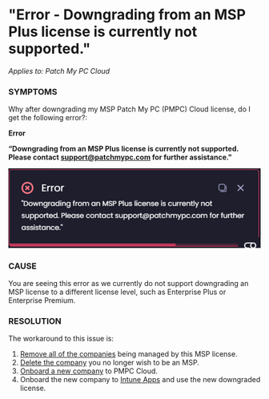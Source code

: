 # "Error - Downgrading from an MSP Plus license is currently not supported."

_Applies to: Patch My PC Cloud_

### SYMPTOMS

Why after downgrading my MSP Patch My PC (PMPC) Cloud license, do I get the following error?:

**Error**

**“Downgrading from an MSP Plus license is currently not supported. Please contact support@patchmypc.com for further assistance."**

![Error “Downgrading from an MSP Plus license is currently not supported. Please contact support@patchmypc.com for further assistance.&#x22;](/_images/image-(2703).png "Error “Downgrading from an MSP Plus license is currently not supported. Please contact support@patchmypc.com for further assistance.&#x22;")

### CAUSE

You are seeing this error as we currently do not support downgrading an MSP license to a different license level, such as Enterprise Plus or Enterprise Premium.

### RESOLUTION

The workaround to this issue is:

1. [Remove all of the companies](../../managed-service-provider/managed-service-provider-administration/manage-msp-companies/remove-a-company-from-being-managed-cloud-msp.md) being managed by this MSP license.
2. [Delete the company](../../cloud-administration/manage-your-cloud-company/delete-your-cloud-company.md) you no longer wish to be an MSP.
3. [Onboard a new company](../../onboard-to-cloud.md) to PMPC Cloud.
4. Onboard the new company to [Intune Apps](../../intune-apps/onboard-to-intune-apps/) and use the new downgraded license.